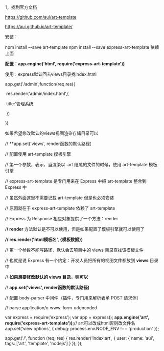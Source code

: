 1，找到官方文档

 https://github.com/aui/art-template



https://aui.github.io/art-template/

安装：

npm install --save art-template
npm install --save express-art-template 依赖上面

**配置：app.engine('html', require('express-art-template'))**

使用：express默认回去views目录找index.html

app.get('/admin',function(req,res){

​    res.render('admin/index.html',{

​        title:'管理系统'

​    })

})

如果希望修改默认的views视图渲染存储目录可以

// **app.set('views', render函数的默认路径)







// 配置使用 art-template 模板引擎

// 第一个参数，表示，当渲染以 .art 结尾的文件的时候，使用 art-template 模板引擎

// express-art-template 是专门用来在 Express 中把 art-template 整合到 Express 中

// 虽然外面这里不需要记载 art-template 但是也必须安装

// 原因就在于 express-art-template 依赖了 art-template



// Express 为 Response 相应对象提供了一个方法：render

/**/ render** 方法默认是不可以使用，但是如果配置了模板引擎就可以使用了

**// res.render('html模板名', {模板数据})**

// 第一个参数不能写路径，默认会去项目中的 views 目录查找该模板文件

// 也就是说 Express 有一个约定：开发人员把所有的视图文件都放到 **views** 目录中

// **如果想要修改默认的 views 目录，则可以**

// **app.set('views', render函数的默认路径)**

// 配置 body-parser 中间件（插件，专门用来解析表单 POST 请求体）

// parse application/x-www-form-urlencoded





var express = require('express');
var app = express();
**app.engine('art', require('express-art-template'));**// art可以改成html否则改文件名
app.set('view options', {
    debug: process.env.NODE_ENV !== 'production'
});

app.get('/', function (req, res) {
    res.render('index.art', {
        user: {
            name: 'aui',
            tags: ['art', 'template', 'nodejs']
        }
    });
});

